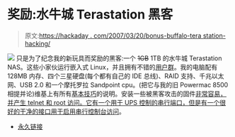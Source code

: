 # 奖励:水牛城 Terastation 黑客

> 原文:[https://hackaday . com/2007/03/20/bonus-buffalo-tera station-hacking/](https://hackaday.com/2007/03/20/bonus-buffalo-terastation-hacking/)

![](../Images/b26b9766b0e0989224db374d088f68b4.png)
只是为了纪念我的新玩具而奖励的黑客:一个 ~~1GB~~ 1TB 的水牛城 Terastation NAS。这些小家伙运行嵌入式 Linux，并且拥有不错的[用户群](http://www.terastation.org/wiki/Main_Page)。我的电脑配有 128MB 内存、四个三星硬盘(每个都有自己的 IDE 总线)、RAID 支持、千兆以太网、USB 2.0 和一个摩托罗拉 Sandpoint cpu。(把它与我的旧 Powermac 8500 相提并论)维基上有所有[基本技巧](http://www.terastation.org/wiki/Hacking)的说明。安装一些被黑客攻击的固件[非常容易，并产生 telnet 和 root 访问。它有一个用于 UPS 控制的串行端口，但是有一个很好的干净的接口用于](http://www.terastation.org/wiki/Hacking#Firmware_Hacking)[启用串行控制台访问](http://www.terastation.org/wiki/Serial_console)。

*   [永久链接](http://www.terastation.org/wiki/Hacking)